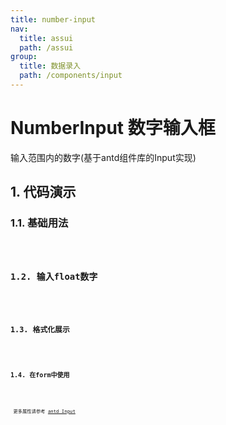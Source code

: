 ```yaml
---
title: number-input
nav:
  title: assui
  path: /assui
group:
  title: 数据录入
  path: /components/input
---
```

# NumberInput 数字输入框

输入范围内的数字(基于antd组件库的Input实现)
## 1. 代码演示

### 1.1. 基础用法

<code hideActions='["CSB", "EXTERNAL"]' src="./demo/base.jsx" />

### 1.2. 输入float数字

<code hideActions='["CSB", "EXTERNAL"]' src="./demo/float.jsx" />

### 1.3. 格式化展示

<code hideActions='["CSB", "EXTERNAL"]' src="./demo/formatter.jsx" />


### 1.4. 在form中使用

<code hideActions='["CSB", "EXTERNAL"]' src="./demo/form.jsx" />


<API></API>
更多属性请参考 [antd Input](https://ant.design/components/input-cn/)
